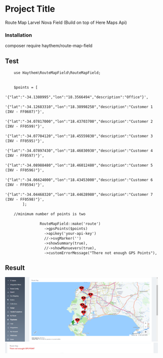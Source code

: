 # Project Title

Route Map Larvel Nova Field (Build on top of Here Maps Api)

### Installation
 

composer require haythem/route-map-field


## Test
        use Haythem\RouteMapField\RouteMapField;


        $points = [
            '{"lat":"-34.1380995","lon":"18.3566494","description":"Office"}',
            '{"lat":"-34.12683310","lon":"18.38998250","description":"Customer 1 (INV - FF0607)"}',
            '{"lat":"-34.07817000","lon":"18.43703700","description":"Customer 2 (INV - FF0599)"}',
            '{"lat":"-34.07704120","lon":"18.45559830","description":"Customer 3 (INV - FF0595)"}',
            '{"lat":"-34.07897430","lon":"18.46030930","description":"Customer 4 (INV - FF0597)"}',
            '{"lat":"-34.08988480","lon":"18.46012480","description":"Customer 5 (INV - FF0596)"}',
            '{"lat":"-34.06624000","lon":"18.43453000","description":"Customer 6 (INV - FF0594)"}',
            '{"lat":"-34.04468320","lon":"18.44628980","description":"Customer 7 (INV - FF0598)"}',
            ];
            
        //minimum number of points is two

                    RouteMapField::make('route')
                      ->gpsPoints($points)
                      ->apikey('your-api-key')
                      //->svgMarker('')
                      ->showSummary(true),
                      //->showManuevers(true),
                      ->customErrorMessage("There not enough GPS Points"), 


## Result

![](result.PNG)
![](error_message.PNG)